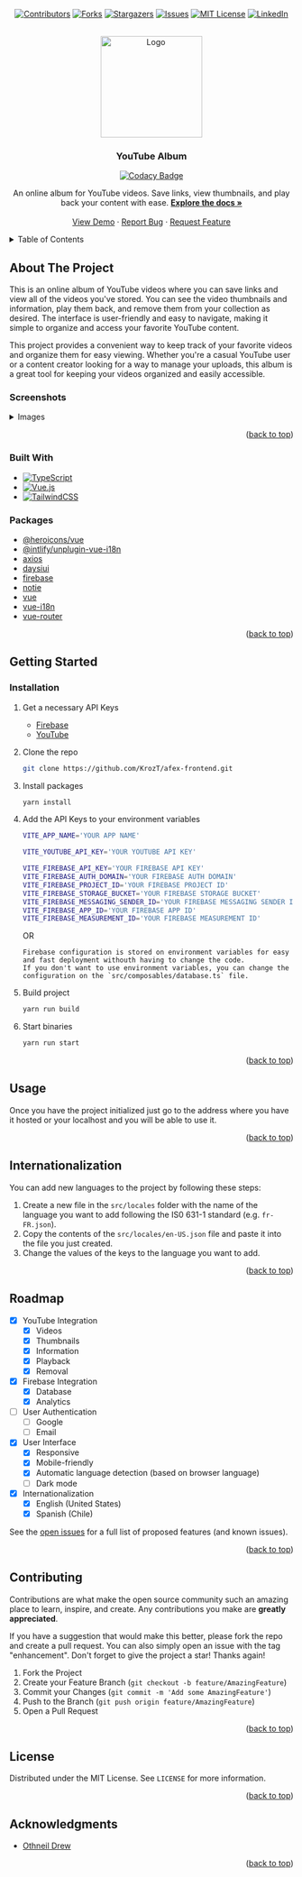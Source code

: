 <!-- Improved compatibility of back to top link: See: https://github.com/othneildrew/Best-README-Template/pull/73 -->
<a name="readme-top"></a>
<!--
*** Thanks for checking out the Best-README-Template. If you have a suggestion
*** that would make this better, please fork the repo and create a pull request
*** or simply open an issue with the tag "enhancement".
*** Don't forget to give the project a star!
*** Thanks again! Now go create something AMAZING! :D
-->



<!-- PROJECT SHIELDS -->
<!--
*** I'm using markdown "reference style" links for readability.
*** Reference links are enclosed in brackets [ ] instead of parentheses ( ).
*** See the bottom of this document for the declaration of the reference variables
*** for contributors-url, forks-url, etc. This is an optional, concise syntax you may use.
*** https://www.markdownguide.org/basic-syntax/#reference-style-links
-->
<div align="center" markdown="1">

[![Contributors][contributors-shield]][contributors-url]
[![Forks][forks-shield]][forks-url]
[![Stargazers][stars-shield]][stars-url]
[![Issues][issues-shield]][issues-url]
[![MIT License][license-shield]][license-url]
[![LinkedIn][linkedin-shield]][linkedin-url]

</div>

<!-- PROJECT LOGO -->
<br />
<div align="center">
  <a>
    <img src="https://i.imgur.com/Y3xHpll.png" alt="Logo" width="180" height="180">
  </a>

<h3 align="center">YouTube Album</h3>

<div align="center">

[![Codacy Badge](https://app.codacy.com/project/badge/Grade/d6c618e969974283b69ba6cb9e16bbd5)](https://app.codacy.com/gh/KrozT/openai-discord/dashboard?utm_source=gh&utm_medium=referral&utm_content=&utm_campaign=Badge_grade)

</div>

  <p align="center">
An online album for YouTube videos. Save links, view thumbnails, and play back your content with ease.    <a href="https://github.com/KrozT/youtube-album"><strong>Explore the docs »</strong></a>
    <br />
    <br />
    <a href="https://youtube-album.krozt.repl.co">View Demo</a>
    ·
    <a href="https://github.com/KrozT/youtube-album/issues">Report Bug</a>
    ·
    <a href="https://github.com/KrozT/youtube-album/pulls">Request Feature</a>
  </p>
</div>



<!-- TABLE OF CONTENTS -->
<details>
  <summary>Table of Contents</summary>
  <ol>
    <li>
      <a href="#about-the-project">About The Project</a>
      <ul>
        <li><a href="#screenshots">Screenshots</a></li>
        <li><a href="#built-with">Built With</a></li>
      </ul>
      <ul>
        <li><a href="#packages">Packages</a></li>
      </ul>
    </li>
    <li>
      <a href="#getting-started">Getting Started</a>
      <ul>
        <li><a href="#installation">Installation</a></li>
      </ul>
    </li>
    <li>
      <a href="#usage">Usage</a>
      <a href="#add-new-language">Add New Language</a>
    </li>
    <li><a href="#roadmap">Roadmap</a></li>
    <li><a href="#contributing">Contributing</a></li>
    <li><a href="#license">License</a></li>
    <li><a href="#acknowledgments">Acknowledgments</a></li>
  </ol>
</details>

<!-- ABOUT THE PROJECT -->
## About The Project

This is an online album of YouTube videos where you can save links and view all of the videos you've stored. You can see the video thumbnails and information, play them back, and remove them from your collection as desired. The interface is user-friendly and easy to navigate, making it simple to organize and access your favorite YouTube content.

This project provides a convenient way to keep track of your favorite videos and organize them for easy viewing. Whether you're a casual YouTube user or a content creator looking for a way to manage your uploads, this album is a great tool for keeping your videos organized and easily accessible.

### Screenshots
<details>

<summary>Images</summary>

[![YouTube Album ScreenShot 1][product-screenshot-1]](https://github.com/KrozT/youtube-album)

</details>

<p align="right">(<a href="#readme-top">back to top</a>)</p>



### Built With

* [![TypeScript][TypeScript-shield]][TypeScript-url]
* [![Vue.js][Vue.js]][Vue-url]
* [![TailwindCSS][TailwindCSS-shield]][TailwindCSS-url]

### Packages
- [@heroicons/vue](https://github.com/tailwindlabs/heroicons)
- [@intlify/unplugin-vue-i18n](https://github.com/intlify/bundle-tools)
- [axios](https://github.com/axios/axios)
- [daysiui](https://github.com/saadeghi/daisyui)
- [firebase](https://github.com/firebase/firebase-js-sdk)
- [notie](https://github.com/jaredreich/notie)
- [vue](https://github.com/vuejs/core)
- [vue-i18n](https://github.com/intlify/vue-i18n-next)
- [vue-router](https://github.com/vuejs/router)

<p align="right">(<a href="#readme-top">back to top</a>)</p>



<!-- GETTING STARTED -->
## Getting Started

### Installation

1. Get a necessary API Keys
   - [Firebase](https://console.firebase.google.com/)
   - [YouTube](https://console.cloud.google.com/)
     <br>

2. Clone the repo
   ```sh
   git clone https://github.com/KrozT/afex-frontend.git
   ```
3. Install packages
   ```sh
   yarn install
   ```
4. Add the API Keys to your environment variables
   ```sh
   VITE_APP_NAME='YOUR APP NAME'

   VITE_YOUTUBE_API_KEY='YOUR YOUTUBE API KEY'

   VITE_FIREBASE_API_KEY='YOUR FIREBASE API KEY'
   VITE_FIREBASE_AUTH_DOMAIN='YOUR FIREBASE AUTH DOMAIN'
   VITE_FIREBASE_PROJECT_ID='YOUR FIREBASE PROJECT ID'
   VITE_FIREBASE_STORAGE_BUCKET='YOUR FIREBASE STORAGE BUCKET'
   VITE_FIREBASE_MESSAGING_SENDER_ID='YOUR FIREBASE MESSAGING SENDER ID'
   VITE_FIREBASE_APP_ID='YOUR FIREBASE APP ID'
   VITE_FIREBASE_MEASUREMENT_ID='YOUR FIREBASE MEASUREMENT ID'
   ```
   OR
   ```
   Firebase configuration is stored on environment variables for easy and fast deployment withouth having to change the code.
   If you don't want to use environment variables, you can change the configuration on the `src/composables/database.ts` file.
   ```
5. Build project
   ```sh
   yarn run build
   ```
6. Start binaries
   ```sh
   yarn run start
   ```


<p align="right">(<a href="#readme-top">back to top</a>)</p>



<!-- USAGE EXAMPLES -->
## Usage

Once you have the project initialized
just go to the address where you have it hosted or your localhost and you will be able to use it.

<p align="right">(<a href="#readme-top">back to top</a>)</p>

## Internationalization

You can add new languages to the project by following these steps:

1. Create a new file in the `src/locales` folder with the name of the language you want to add following the IS0 631-1 standard (e.g. `fr-FR.json`).
2. Copy the contents of the `src/locales/en-US.json` file and paste it into the file you just created.
3. Change the values of the keys to the language you want to add.

<p align="right">(<a href="#readme-top">back to top</a>)</p>

<!-- ROADMAP -->
## Roadmap

- [x] YouTube Integration
  - [x] Videos
  - [x] Thumbnails
  - [x] Information
  - [x] Playback
  - [x] Removal
- [x] Firebase Integration
  - [x] Database
  - [x] Analytics
- [ ] User Authentication
  - [ ] Google
  - [ ] Email
- [x] User Interface
  - [x] Responsive
  - [x] Mobile-friendly
  - [x] Automatic language detection (based on browser language)
  - [ ] Dark mode
- [x] Internationalization
  - [x] English (United States)
  - [x] Spanish (Chile)

See the [open issues](https://github.com/KrozT/youtube-album/issues) for a full list of proposed features (and known issues).

<p align="right">(<a href="#readme-top">back to top</a>)</p>


<!-- CONTRIBUTING -->
## Contributing

Contributions are what make the open source community such an amazing place to learn, inspire, and create. Any contributions you make are **greatly appreciated**.

If you have a suggestion that would make this better, please fork the repo and create a pull request. You can also simply open an issue with the tag "enhancement".
Don't forget to give the project a star! Thanks again!

1. Fork the Project
2. Create your Feature Branch (`git checkout -b feature/AmazingFeature`)
3. Commit your Changes (`git commit -m 'Add some AmazingFeature'`)
4. Push to the Branch (`git push origin feature/AmazingFeature`)
5. Open a Pull Request

<p align="right">(<a href="#readme-top">back to top</a>)</p>



<!-- LICENSE -->
## License

Distributed under the MIT License. See `LICENSE` for more information.

<p align="right">(<a href="#readme-top">back to top</a>)</p>

<!-- ACKNOWLEDGMENTS -->
## Acknowledgments

* [Othneil Drew](https://github.com/othneildrew/)

<p align="right">(<a href="#readme-top">back to top</a>)</p>



<!-- MARKDOWN LINKS & IMAGES -->
<!-- https://www.markdownguide.org/basic-syntax/#reference-style-links -->
[contributors-shield]: https://img.shields.io/github/contributors/KrozT/youtube-album.svg?style=for-the-badge
[contributors-url]: https://github.com/KrozT/youtube-album/graphs/contributors
[forks-shield]: https://img.shields.io/github/forks/KrozT/youtube-album.svg?style=for-the-badge
[forks-url]: https://github.com/KrozT/youtube-album/network/members
[stars-shield]: https://img.shields.io/github/stars/KrozT/youtube-album.svg?style=for-the-badge
[stars-url]: https://github.com/KrozT/youtube-album/stargazers
[issues-shield]: https://img.shields.io/github/issues/KrozT/youtube-album.svg?style=for-the-badge
[issues-url]: https://github.com/KrozT/youtube-album/issues
[license-shield]: https://img.shields.io/github/license/KrozT/youtube-album.svg?style=for-the-badge
[license-url]: https://github.com/KrozT/youtube-album/blob/master/LICENSE
[linkedin-shield]: https://img.shields.io/badge/-LinkedIn-black.svg?style=for-the-badge&logo=linkedin&colorB=555
[linkedin-url]: https://www.linkedin.com/in/matias-espinoza-bustos/
[product-screenshot-1]: https://i.imgur.com/Sr54lzZ.gif
[Next.js]: https://img.shields.io/badge/next.js-000000?style=for-the-badge&logo=nextdotjs&logoColor=white
[Next-url]: https://nextjs.org/
[React.js]: https://img.shields.io/badge/React-20232A?style=for-the-badge&logo=react&logoColor=61DAFB
[React-url]: https://reactjs.org/
[Vue.js]: https://img.shields.io/badge/Vue.js-35495E?style=for-the-badge&logo=vuedotjs&logoColor=4FC08D
[Vue-url]: https://vuejs.org/
[Angular.io]: https://img.shields.io/badge/Angular-DD0031?style=for-the-badge&logo=angular&logoColor=white
[Angular-url]: https://angular.io/
[Svelte.dev]: https://img.shields.io/badge/Svelte-4A4A55?style=for-the-badge&logo=svelte&logoColor=FF3E00
[Svelte-url]: https://svelte.dev/
[Laravel.com]: https://img.shields.io/badge/Laravel-FF2D20?style=for-the-badge&logo=laravel&logoColor=white
[Laravel-url]: https://laravel.com
[Bootstrap.com]: https://img.shields.io/badge/Bootstrap-563D7C?style=for-the-badge&logo=bootstrap&logoColor=white
[Bootstrap-url]: https://getbootstrap.com
[JQuery.com]: https://img.shields.io/badge/jQuery-0769AD?style=for-the-badge&logo=jquery&logoColor=white
[JQuery-url]: https://jquery.com

[TypeScript-url]: https://www.typescriptlang.org
[TypeScript-shield]: https://img.shields.io/badge/TypeScript-3178C6?style=for-the-badge&logo=typescript&logoColor=white

[Firebase-url]: https://firebase.google.com/
[Firebase-shield]: https://img.shields.io/badge/Firebase-039BE5?style=for-the-badge&logo=Firebase&logoColor=white

[TailwindCSS-url]: https://github.com/tailwindlabs/tailwindcss
[TailwindCSS-shield]: https://img.shields.io/badge/tailwindcss-%2338B2AC.svg?style=for-the-badge&logo=tailwind-css&logoColor=white
